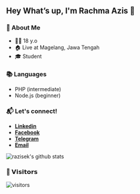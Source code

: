 ## Hey What’s up, I'm Rachma Azis 👋

### 👤 About Me
* 🤷‍♂️ 18 y.o
* 🏠 Live at Magelang, Jawa Tengah
* 🎓 Student

### 📚 Languages
* PHP (intermediate)
* Node.js (beginner)

### 📬 Let's connect!
* [**Linkedin**](https://www.linkedin.com/in/r-azis/)
* [**Facebook**](https://www.facebook.com/azis.riaz)
* [**Telegram**](https://t.me/azisek)
* [**Email**](mailto:azisrachma321@gmail.com)


![razisek's github stats](https://github-readme-stats.vercel.app/api?username=razisek&title_color=3694ff&text_color=3694ff&show_icons=true&icon_color=000)

### 👀 𝗩𝗶𝘀𝗶𝘁𝗼𝗿𝘀

![visitors](https://visitor-badge.glitch.me/badge?page_id=razisek)
